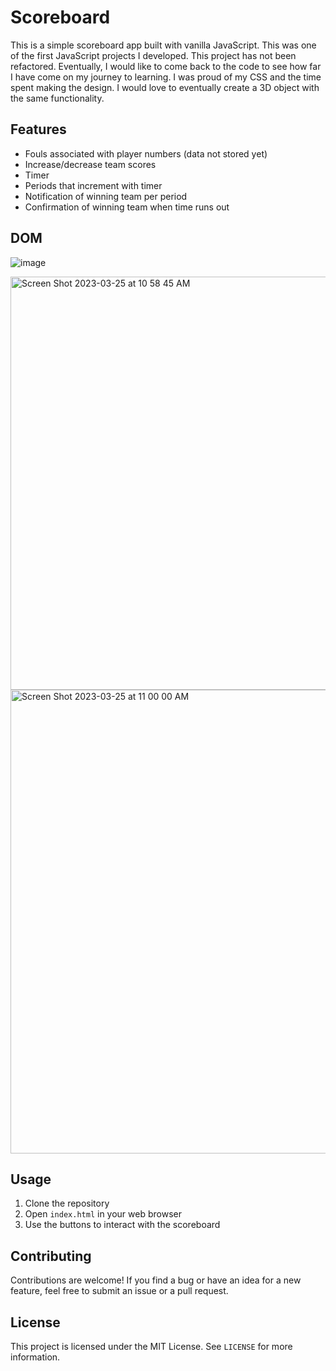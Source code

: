 # Scoreboard

This is a simple scoreboard app built with vanilla JavaScript. This was one of the first JavaScript projects I developed. 
This project has not been refactored. Eventually, I would like to come back to the code to see how far I have come on my 
journey to learning. I was proud of my CSS and the time spent making the design. 
I would love to eventually create a 3D object with the same functionality. 

## Features

- Fouls associated with player numbers (data not stored yet)
- Increase/decrease team scores
- Timer
- Periods that increment with timer
- Notification of winning team per period
- Confirmation of winning team when time runs out

## DOM
![image](https://user-images.githubusercontent.com/33534620/227632045-da87a1d8-f5b3-404b-8333-014210a53a41.png)

<img width="661" alt="Screen Shot 2023-03-25 at 10 58 45 AM" src="https://user-images.githubusercontent.com/33534620/227733859-8e4f5a0e-2b87-4f00-b9d3-f69e49c2a655.png">
<img width="742" alt="Screen Shot 2023-03-25 at 11 00 00 AM" src="https://user-images.githubusercontent.com/33534620/227733871-d531fdf1-2cf2-4aff-a188-68d30930642d.png">

## Usage

1. Clone the repository
2. Open `index.html` in your web browser
3. Use the buttons to interact with the scoreboard

## Contributing

Contributions are welcome! If you find a bug or have an idea for a new feature, feel free to submit an issue or a pull request.

## License

This project is licensed under the MIT License. See `LICENSE` for more information.
